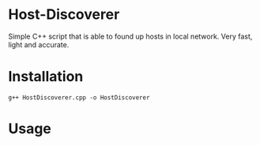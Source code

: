 # Host-Discoverer
Simple C++ script that is able to found up hosts in local network. Very fast, light and accurate.

# Installation
```
g++ HostDiscoverer.cpp -o HostDiscoverer
```
# Usage
```

```
